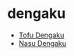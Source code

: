 # dengaku

 * [Tofu Dengaku](../../index/t/tofu-dengaku-357333.json)
 * [Nasu Dengaku](../../index/n/nasu-dengaku.json)
